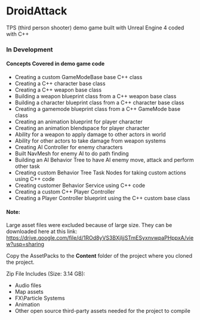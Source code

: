 # DroidAttack
TPS (third person shooter) demo game built with Unreal Engine 4 coded with C++

### In Development

#### Concepts Covered in demo game code
* Creating a custom GameModeBase base C++ class
* Creating a C++ character base class
* Creating a C++ weapon base class
* Building a weapon blueprint class from a C++ weapon base class
* Building a character blueprint class from a C++ character base class
* Creating a gamemode blueprint class from a C++ GameMode base class
* Creating an animation blueprint for player character
* Creating an animation blendspace for player character
* Ability for a weapon to apply damage to other actors in world
* Ability for other actors to take damage from weapon systems
* Creating AI Controller for enemy characters
* Built NavMesh for enemy AI to do path finding
* Building an AI Behavior Tree to have AI enemy move, attack and perform other task
* Creating custom Behavior Tree Task Nodes for taking custom actions using C++ code
* Creating customer Behavior Service using C++ code
* Creating a custom C++ Player Controller
* Creating a Player Controller blueprint using the C++ custom base class
  

#### Note:
Large asset files were excluded because of large size. They can be downloaded here at this link: https://drive.google.com/file/d/1ROd8yVS3BXjIjjSTmESyxnvwpaPHppxA/view?usp=sharing

Copy the AssetPacks to the **Content** folder of the project where you cloned the project.

Zip File Includes (Size: 3.14 GB):
* Audio files
* Map assets
* FX\Particle Systems 
* Animation
* Other open source third-party assets needed for the project to compile